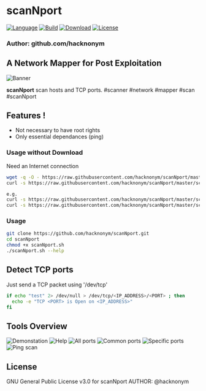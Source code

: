 # scanNport

[![Language](https://img.shields.io/badge/Bash-4.2%2B-brightgreen.svg?style=for-the-badge)]()
[![Build](https://img.shields.io/badge/Supported_OS-Linux-orange.svg?style=for-the-badge)]()
[![Download](https://img.shields.io/badge/Size-12.3KB-brightgreen.svg?style=for-the-badge)]()
[![License](https://img.shields.io/badge/License-GPL%20v3%2B-red.svg?style=for-the-badge)](https://github.com/hacknonym/scanNport/blob/master/LICENSE)

### Author: github.com/hacknonym

##  A Network Mapper for Post Exploitation

![Banner](https://user-images.githubusercontent.com/55319869/89815732-8f340980-db45-11ea-81d8-ef30f3f2e933.png)

**scanNport** scan hosts and TCP ports. #scanner #network #mapper #scan #scanNport

## Features !
- Not necessary to have root rights
- Only essential dependances (ping)

### Usage without Download
Need an Internet connection
```bash
wget -q -O - https://raw.githubusercontent.com/hacknonym/scanNport/master/scanNport.sh | bash /dev/stdin <arg1> <arg2> <arg3>
curl -s https://raw.githubusercontent.com/hacknonym/scanNport/master/scanNport.sh | bash /dev/stdin <arg1> <arg2> <arg3>

e.g. 
curl -s https://raw.githubusercontent.com/hacknonym/scanNport/master/scanNport.sh | bash /dev/stdin 10.0.0.0/16 -s
curl -s https://raw.githubusercontent.com/hacknonym/scanNport/master/scanNport.sh | bash /dev/stdin 10.0.0.0/16 -p 20,21,22,23,25,80
```

### Usage 
```bash
git clone https://github.com/hacknonym/scanNport.git
cd scanNport
chmod +x scanNport.sh
./scanNport.sh --help
```

## Detect TCP ports
Just send a TCP packet using '/dev/tcp'
```bash
if echo "test" 2> /dev/null > /dev/tcp/<IP_ADDRESS>/<PORT> ; then
  echo -e "TCP <PORT> is Open on <IP_ADDRESS>"
fi
```

## Tools Overview
![Demonstation](https://user-images.githubusercontent.com/55319869/89818816-b0e3bf80-db4a-11ea-9054-cf390ea2ef14.gif)
![Help](https://user-images.githubusercontent.com/55319869/89815932-e639de80-db45-11ea-974a-cc435c06a50e.png)
![All ports](https://user-images.githubusercontent.com/55319869/89815920-e33eee00-db45-11ea-8147-9214dee234b4.png)
![Common ports](https://user-images.githubusercontent.com/55319869/89815925-e4701b00-db45-11ea-83a5-df0faf6c3e75.png)
![Specific ports](https://user-images.githubusercontent.com/55319869/89815937-e89c3880-db45-11ea-94bd-d101eb3318a9.png)
![Ping scan](https://user-images.githubusercontent.com/55319869/89815934-e76b0b80-db45-11ea-8c80-d97e5550ffc8.png)

## License
GNU General Public License v3.0 for scanNport
AUTHOR: @hacknonym

